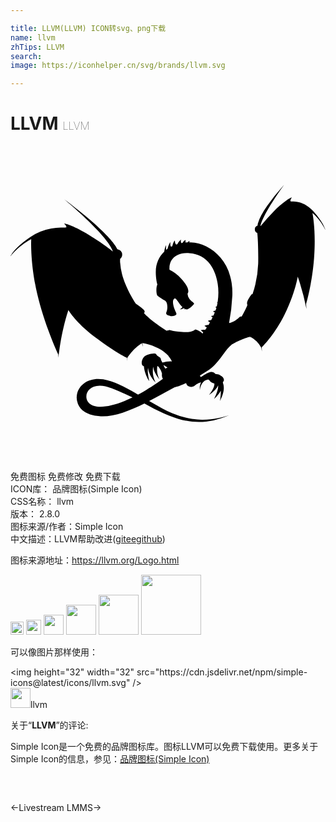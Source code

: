 ```yaml
---

title: LLVM(LLVM) ICON转svg、png下载
name: llvm
zhTips: LLVM
search: 
image: https://iconhelper.cn/svg/brands/llvm.svg

---
```


# LLVM  <small style="font-size: 60%;font-weight: 100">LLVM</small>

<div id="svg" class="svg-wrap">
<svg role="img" xmlns="http://www.w3.org/2000/svg" viewBox="0 0 24 24"><title>LLVM icon</title><path d="M20.83 2.976l-.085.095a16.246 16.246 0 00-1.19 1.487 5.773 5.773 0 00-.446.719 2.88 2.88 0 00-.249.597.497.497 0 00-.033.177v.004a.297.297 0 00-.21.29.3.3 0 00.187.284c.038.371.08 1.142.07 2.2l-.004.142a8.002 8.002 0 01-.434 2.327c-.016-.01-.03-.014-.04-.013-.03.003-.111.12-.19.251-.058.09-.119.195-.154.291a.37.37 0 00-.03.14.249.249 0 00.01.088c.01.037.022.058.022.058a6.837 6.837 0 01-.003.007.144.144 0 00-.028.067l-.012.029a6.837 6.837 0 01-.258.527l-.077.142a6.837 6.837 0 01-.07.115.157.157 0 00-.022-.014.16.16 0 00-.113.024c-.047.035-.151.194-.498.368-.118.059-.226.093-.32.114a14.102 14.102 0 00.248-2.07 5.072 5.072 0 00-.064-1.057c.003-.01.003-.017.003-.017l-.005.01a4.345 4.345 0 00-.104-.458 3.554 3.554 0 00-.724-1.385c-.631-.754-1.496-1.14-2.256-1.165l-.125-.002c0-.008 0-.015.002-.022.021-.098.024-.127-.087-.032a.872.872 0 00-.057.054c-.053.001-.101.004-.146.007a.716.716 0 01-.003-.108c.004-.076.024-.127-.087-.032a.553.553 0 00-.142.167c-.05.008-.08.015-.08.015l.045-.002-.047.008c-.016-.042-.053-.105-.048-.16.01-.118.043-.14-.037-.065-.098.09-.202.226-.22.299l-.096.03c-.018-.018-.074-.07-.086-.178-.013-.11-.012-.166-.08-.051a1.14 1.14 0 00-.13.349c-.032.015-.063.03-.093.046a.27.27 0 01-.057-.173c-.005-.144.04-.261-.067-.068a1.634 1.634 0 00-.146.406c-.036.025-.071.051-.105.079a2.7 2.7 0 01-.008-.17c-.002-.142.021-.295-.067-.025-.026.079-.053.192-.07.321-.404.385-.65.917-.644 1.572v.007c-.001.117.005.228.014.33.02.238.057.438.107.605-.095.13-.103.689-.01.818.073.104.496.35.586.399a.367.367 0 01.094.093c.115.188.115.567.027.762-.107.238.107.285.285.32.178.036.415-.023.463-.118.047-.095-.154-.309-.237-.748-.084-.439.13-.474.13-.474s.095.024.237.249c.11.175.227.313.336.413a.727.727 0 01-.201.172c.12.005.24-.051.304-.087a.77.77 0 00.071.045 1.015 1.015 0 01-.05.05.506.506 0 00.108-.022.295.295 0 00.084.022c.155.012.57-.368.57-.439 0-.018-.015-.04-.038-.063-.042-.045-.12-.1-.207-.177a1.03 1.03 0 01-.11-.116.723.723 0 01-.141-.374v-.01l-.003-.031s.007-.007.016-.02v.004l.004-.01c.052-.08.15-.379-.47-1.078a3.045 3.045 0 00-.924-.706c-.042-.472.15-.913.626-1.13l-.005.005.008-.006c.227-.102.517-.155.877-.136.69.036 1.22.359 1.59.845.514.712.738 1.78.575 2.856-.068.065-.055.075-.013.077a4.616 4.616 0 01-.055.273l-.027.015c-.123.074-.071.073 0 .092l-.006.02c-.02.065-.043.13-.066.193a.956.956 0 00-.087.03c-.135.053-.08.06-.012.091l.044.022c-.032.08-.066.16-.101.237a.746.746 0 00-.08.017c-.142.036-.088.05-.024.09a.52.52 0 01.04.027 6.784 6.784 0 01-.107.214.76.76 0 00-.153.025c-.14.036-.087.05-.023.09.034.02.06.041.081.059a8.022 8.022 0 01-.095.165l-.023.036a.59.59 0 00-.206.024c-.142.036-.088.05-.024.09a.67.67 0 01.104.079 8.61 8.61 0 01-.126.18.514.514 0 00-.23-.005c-.144.02-.092.04-.033.086.068.053.101.099.118.118l-.062.084c-.044-.058-.149-.124-.246-.193a.85.85 0 00-.29-.13c-.048 0-.199.268-1.017.197-.819-.071-.87-.15-.942-.15-.07 0-.223.057-.228.059l-.034-.02a11.031 11.031 0 01-.972-.674c-.464-.37-.72-.647-.72-.647s.137-.125-.047-.284a3.32 3.32 0 00-.338-.277 2.157 2.157 0 00-.242-.166 3.57 3.57 0 01-.088-.127 11.486 11.486 0 01-.363-.628 10.456 10.456 0 01-.25-.527c-.16-.36-.27-.682-.346-.964a5.621 5.621 0 01-.148-.923 2.257 2.257 0 01.004-.242.411.411 0 00.158-.323.411.411 0 00-.358-.407c-.204-.427-.982-1.477-3.882-3.68l-.127-.098.005.004-.036-.027c2.954 2.53 3.53 3.519 3.682 3.932a.411.411 0 00-.027.033 18.692 18.692 0 00-.018-.013c.018 0 .025-.005.025-.005s-.672-.546-1.787-1.23c-1.119-.687-1.749-.849-1.88-.877l-.027-.006s.206.19.174.285c-.01.032-.168.022-.421.028a3.948 3.948 0 00-.725.07 4.1 4.1 0 00-1.567.63C.237 7.783-.001 8.4-.001 8.4s.55-.768 1.58-1.305c-.014.337-.047 1.969.445 4.12.531 2.32 1.531 4.487 1.614 4.665.004.178.016.272.016.272s.148-1.79.756-3.647c.175.283.758 1.117 2.076 2.096 1.628 1.21 2.37 1.536 2.4 1.548.001.157.005.24.005.24s.005-.1.018-.263c.044-.065.298-.43.552-.67a3.58 3.58 0 01.54-.435c.032.11.063.204.093.276-.02-.097-.036-.19-.052-.282.107.01.538.066 1.206.393.343.168.609.395.798.595a.167.167 0 00-.014.006s.123.112.269.403a2.416 2.416 0 00-.73.084 2.913 2.913 0 00-.098-.189.484.484 0 00-.039-.135c-.027-.061-.095-.1-.164-.14a.397.397 0 00-.104-.073.225.225 0 01-.055-.073c-.084-.184-.798.012-.942.18-.175.204-.209.464-.14.608.021.045.07.082.138.11.002.221.137.75.404 1.134a4.964 4.964 0 01-.108-.667c-.009-.16 0-.274.015-.35.047.328.174.684.577 1.125-.248-.54-.22-.862-.195-1.144l.009-.044.006-.001c.036.263.142.534.482.964a.412.412 0 01-.014-.028l.014.021a1.626 1.626 0 01-.167-1.03l.008-.003c.046.03.091.07.134.126.128.172.188.349.212.47a.528.528 0 00.067.384c-.245.179-.485.346-.72.501-.23.149-.49.313-.757.47-.14.08-.279.158-.414.23l-.135-.077h.002l-.008-.004c-.97-.559-1.69-.932-2.518-1.082-.931-.167-1.787.283-1.983 1.082a1.284 1.284 0 00.552 1.38l.012.008c.013.01.026.017.04.026l.06.036h.002c.192.11.424.191.691.237l.028.005h.006a3.5 3.5 0 00.412.044c.975.047 2.156-.408 3.323-.982.1.054.202.108.306.166 2.547 1.403 4.098 1.585 6.154.728-.502.151-1.208.356-2.094.344a.05.05 0 00-.02-.006l.001.006a5.461 5.461 0 01-.648-.05v-.001l-.03-.003v-.003a.267.267 0 00-.001.002 6.25 6.25 0 01-1.556-.436 7.793 7.793 0 01-.745-.362 57.07 57.07 0 01-1.006-.569c.348-.178.692-.363 1.026-.545.355-.189.672-.362.918-.5l.009-.004.007-.001s.083-.018.16-.042c.17-.052.41-.149.695-.283.028.117.095.215.195.253.235.091.407.027.522-.102l.018-.01.047-.037c.05-.03.107-.067.156-.09a1.14 1.14 0 01.053-.022c.04-.01.078-.023.116-.037l.033-.01c-.145.297-.091.581-.091.581.043-.371.22-.608.392-.715.064-.027.13-.05.2-.067.064 0 .116.023.144.07.07.12.217.194.364.226.024.15-.045.404-.4.866l.09-.062.004-.003.072-.053c.143-.108.252-.21.334-.305a.97.97 0 00.191-.305c.012.2-.043.507-.311 1.036 0 0 .317-.276.514-.63.006.191-.01.443-.063.785.345-.673.325-1.085.239-1.326l-.01-.036a.433.433 0 00-.01-.065l.042-.057c.118-.166-.048-.344-.154-.415-.06-.04-.2-.154-.454-.157-.225-.27-.51-.15-.958.145a1.297 1.297 0 01-.166.093.725.725 0 00-.055-.117c.16-.096.326-.199.494-.308.317-.207.553-.416.728-.615.51-.517.69-1.02 1.21-1.446l-.013.001.06-.032c.854-.458 1.307-.547 1.339-.553l-.003.128.018-.125a1.795 1.795 0 01.481.344 2.12 2.12 0 01.362.487l.044.301s0-.117-.01-.33c.153-.152 1.02-1.044 1.724-2.467.694-1.404.944-2.523 1.017-2.924a18.19 18.19 0 01.665 2.466s-.002-.133-.031-.374c.097-.336.516-1.872.627-3.756.1-1.681-.065-2.78-.14-3.174.648.537.995 1.307.995 1.307s-.04-.163-.188-.437l.02.027s-.236-.455-.644-.905a6.45 6.45 0 00-.157-.172c-.432-.459-.854-.617-1.17-.672-.1-.02-.203-.03-.308-.03h-.019c-.125-.003-.201.002-.207-.026-.02-.095.11-.285.11-.285s-.177.046-.554.33c-.23.167-.52.41-.853.76a13.69 13.69 0 00-.89.995l-.075.095a.203.203 0 00-.023-.017c.076-.331.362-1.118 1.788-3.112zM11.92 14.09a.351.351 0 01.012.006l-.012-.006zm-.263 2.606c.088.044.19.106.303.194h-.005a.484.484 0 00-.155.07.956.956 0 01-.126-.224l-.017-.04zm-4.855 1.57c.132 0 .276.014.432.048l.02.005.017.004c.11.027.223.062.337.102l.057.021c.191.074.395.156.611.248.32.139.619.277.838.375l.183.088c-.221.106-.424.196-.577.261-1.014.416-1.83.536-2.338.391-.945-.269-.76-1.536.42-1.542z"/></svg>
</div>
<detail full-name='llvm'></detail>

<div class="detail-page">
<p>
<span><span class="badge-success badge">免费图标</span> <span class="badge-success badge">免费修改</span>  <span class="badge-success badge">免费下载</span> </span>
<br/>
<span>
ICON库：
<span class="badge-secondary badge">品牌图标(Simple Icon)</span> 
</span>
<br/>
<span>
CSS名称：
<span class="badge-secondary badge">llvm</span> 
</span>

<br/>
<span>
版本：
<span class="badge-secondary badge">2.8.0</span> 
</span>
<br/>
<span>图标来源/作者：<span class="badge-light badge">Simple Icon</span></span> 
<br/>
<span class="zh-detail">中文描述：<span class="badge-primary badge">LLVM</span><span class="help-link"><span>帮助改进</span>(<a href="https://gitee.com/liuwave/icon-helper/edit/master/json/brands/llvm.json" target="_blank" rel="noopener noreferrer">gitee</a><a href="https://github.com/liuwave/icon-helper/edit/master/json/brands/llvm.json" target="_blank" rel="noopener noreferrer">github</a></span>)</span><br/>
</p>
</div><div class="description description alert alert-light"><p>图标来源地址：<a href="https://llvm.org/Logo.html" target="_blank" rel="noopener noreferrer">https://llvm.org/Logo.html</a></p></div>
<div class="alert alert-dark">
<img height="21" width="21" src="https://cdn.jsdelivr.net/npm/simple-icons@latest/icons/llvm.svg" />
<img height="24" width="24" src="https://cdn.jsdelivr.net/npm/simple-icons@latest/icons/llvm.svg" />
<img height="32" width="32" src="https://cdn.jsdelivr.net/npm/simple-icons@latest/icons/llvm.svg" />
<img height="48" width="48" src="https://cdn.jsdelivr.net/npm/simple-icons@latest/icons/llvm.svg" />
<img height="64" width="64" src="https://cdn.jsdelivr.net/npm/simple-icons@latest/icons/llvm.svg" />
<img height="96" width="96" src="https://cdn.jsdelivr.net/npm/simple-icons@latest/icons/llvm.svg" />

</div>
<div>
  <p>可以像图片那样使用：    
  </p>
  <div class="alert alert-primary" style="font-size: 14px">
    &lt;img height="32" width="32" src="https://cdn.jsdelivr.net/npm/simple-icons@latest/icons/llvm.svg" /&gt;
    <copy-btn content='<img height="32" width="32" src="https://cdn.jsdelivr.net/npm/simple-icons@latest/icons/llvm.svg" />'></copy-btn>
  </div>
  <div class="alert alert-secondary">
    <img height="32" width="32" src="https://cdn.jsdelivr.net/npm/simple-icons@latest/icons/llvm.svg" />llvm
    <copy-btn content="llvm" btn-title="复制图标名称"></copy-btn>
  </div>
</div>
<div class="icon-detail__container">
<p>关于“<b>LLVM</b>”的评论:</p>
</div>
<Vssue title="关于“LLVM”的评论" />
<div><p>Simple Icon是一个免费的品牌图标库。图标LLVM可以免费下载使用。更多关于  Simple Icon的信息，参见：<a target="_blank" href="https://iconhelper.cn/brands.html">品牌图标(Simple Icon)</a>
</p></div>


<div style="padding:2rem 0 " class="page-nav"><p class="inner"><span class="prev">←<router-link to="/icon/livestream.html">Livestream</router-link></span> <span class="next"><router-link to="/icon/lmms.html">LMMS</router-link>→</span></p></div>
